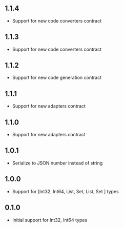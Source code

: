 ## 1.1.4

* Support for new code converters contract

## 1.1.3

* Support for new code converters contract

## 1.1.2

* Support for new code generation contract

## 1.1.1

* Support for new adapters contract

## 1.1.0

* Support for new adapters contract

## 1.0.1

* Serialize to JSON number instead of string

## 1.0.0

* Support for [Int32, Int64, List<Int32>, Set<Int32>, List<Int64>, Set<Int64> ] types

## 0.1.0

* Initial support for Int32, Int64 types